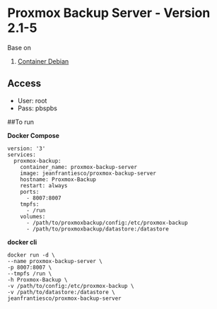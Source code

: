 # Proxmox Backup Server - Version 2.1-5

Base on
1. [Container Debian](https://hub.docker.com/_/debian)

## Access

- User: root
- Pass: pbspbs

##To run

**Docker Compose**

``` 
version: '3'
services:
  proxmox-backup:
    container_name: proxmox-backup-server
    image: jeanfrantiesco/proxmox-backup-server
    hostname: Proxmox-Backup
    restart: always
    ports:
      - 8007:8007
    tmpfs:
      - /run
    volumes:
      - /path/to/proxmoxbackup/config:/etc/proxmox-backup
      - /path/to/proxmoxbackup/datastore:/datastore
```

**docker cli**

``` 
docker run -d \
--name proxmox-backup-server \
-p 8007:8007 \
--tmpfs /run \
-h Proxmox-Backup \
-v /path/to/config:/etc/proxmox-backup \
-v /path/to/datastore:/datastore \ 
jeanfrantiesco/proxmox-backup-server

``` 
